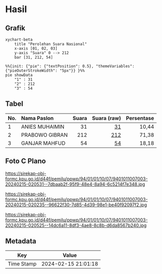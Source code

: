 # Hasil

## Grafik

```mermaid
xychart-beta
    title "Perolehan Suara Nasional"
    x-axis [01, 02, 03]
    y-axis "Suara" 0 --> 212
    bar [31, 212, 54]
```

```mermaid
%%{init: {"pie": {"textPosition": 0.5}, "themeVariables": {"pieOuterStrokeWidth": "5px"}} }%%
pie showData
    "1" : 31
    "2" : 212
    "3" : 54
```

## Tabel

| No. | Nama Paslon    | Suara | Suara (raw) | Persentase |
|:--- |:-------------- | -----:| -----------:| ----------:|
| 1   | ANIES MUHAIMIN | 31    | [31][p-1]   | 10,44      |
| 2   | PRABOWO GIBRAN | 212   | [212][p-2]  | 71,38      |
| 3   | GANJAR MAHFUD  | 54    | [54][p-3]   | 18,18      |


[p-1]: https://github.com/gigit-pemilu/pemilu-2024/blob/main/pilpres/hitung-suara/sub/94-papua-tengah/sub/01-nabire/sub/01-nabire/sub/1007-karang-mulia/sub/003-tps/sub/paslon-1.txt
[p-2]: https://github.com/gigit-pemilu/pemilu-2024/blob/main/pilpres/hitung-suara/sub/94-papua-tengah/sub/01-nabire/sub/01-nabire/sub/1007-karang-mulia/sub/003-tps/sub/paslon-2.txt
[p-3]: https://github.com/gigit-pemilu/pemilu-2024/blob/main/pilpres/hitung-suara/sub/94-papua-tengah/sub/01-nabire/sub/01-nabire/sub/1007-karang-mulia/sub/003-tps/sub/paslon-3.txt

## Foto C Plano

https://sirekap-obj-formc.kpu.go.id/d44f/pemilu/ppwp/94/01/01/10/07/9401011007003-20240215-020531--7dbaab2f-95f9-48e4-8a94-6c5214f7e348.jpg

https://sirekap-obj-formc.kpu.go.id/d44f/pemilu/ppwp/94/01/01/10/07/9401011007003-20240215-020235--96622f30-7d85-4d39-98e1-be40f92097f2.jpg

https://sirekap-obj-formc.kpu.go.id/d44f/pemilu/ppwp/94/01/01/10/07/9401011007003-20240215-020525--14dc6a11-8df3-4ae8-8c8b-d6da8567b240.jpg


## Metadata

| Key        | Value               |
| ---------- | ------------------- |
| Time Stamp | 2024-02-15 21:01:18 |



